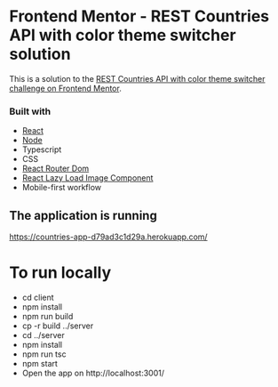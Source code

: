 # Frontend Mentor - REST Countries API with color theme switcher solution

This is a solution to the [REST Countries API with color theme switcher challenge on Frontend Mentor](https://www.frontendmentor.io/challenges/rest-countries-api-with-color-theme-switcher-5cacc469fec04111f7b848ca).

### Built with

- [React](https://reactjs.org/)
- [Node](https://nodejs.org/en)
- Typescript
- CSS
- [React Router Dom](https://www.npmjs.com/package/react-router-dom)
- [React Lazy Load Image Component](https://www.npmjs.com/package/react-lazy-load-image-component)
- Mobile-first workflow

## The application is running

https://countries-app-d79ad3c1d29a.herokuapp.com/

# To run locally

- cd client
- npm install
- npm run build
- cp -r build ../server
- cd ../server
- npm install
- npm run tsc
- npm start
- Open the app on http://localhost:3001/
